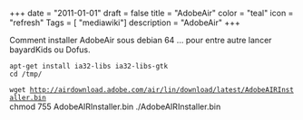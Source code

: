 +++
date = "2011-01-01"
draft = false
title = "AdobeAir"
color = "teal"
icon = "refresh"
Tags = [ "mediawiki"]
description = "AdobeAir"
+++

Comment installer AdobeAir sous debian 64 ... pour entre autre lancer
bayardKids ou Dofus.

    apt-get install ia32-libs ia32-libs-gtk
    cd /tmp/
`wget `[`http://airdownload.adobe.com/air/lin/download/latest/AdobeAIRInstaller.bin`](http://airdownload.adobe.com/air/lin/download/latest/AdobeAIRInstaller.bin)\
    chmod 755 AdobeAIRInstaller.bin
    ./AdobeAIRInstaller.bin
